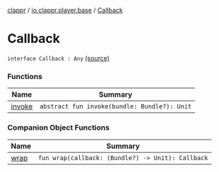 [clappr](../../index.md) / [io.clappr.player.base](../index.md) / [Callback](.)

# Callback

`interface Callback : Any` [(source)](https://github.com/clappr/clappr-android/tree/dev/clappr/src/main/kotlin/io/clappr/player/base/EventInterface.kt#L5)

### Functions

| Name | Summary |
|---|---|
| [invoke](invoke.md) | `abstract fun invoke(bundle: Bundle?): Unit` |

### Companion Object Functions

| Name | Summary |
|---|---|
| [wrap](wrap.md) | `fun wrap(callback: (Bundle?) -> Unit): Callback` |
